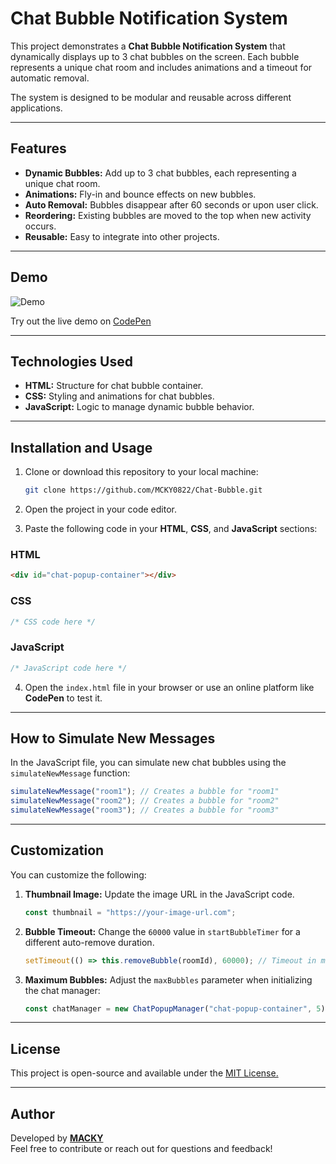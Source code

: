 # Chat Bubble Notification System

This project demonstrates a **Chat Bubble Notification System** that dynamically displays up to 3 chat bubbles on the screen. Each bubble represents a unique chat room and includes animations and a timeout for automatic removal. 

The system is designed to be modular and reusable across different applications.

---

## Features

- **Dynamic Bubbles:** Add up to 3 chat bubbles, each representing a unique chat room.
- **Animations:** Fly-in and bounce effects on new bubbles.
- **Auto Removal:** Bubbles disappear after 60 seconds or upon user click.
- **Reordering:** Existing bubbles are moved to the top when new activity occurs.
- **Reusable:** Easy to integrate into other projects.

---

## Demo

![Demo](https://upload.wikimedia.org/wikipedia/commons/b/bb/Anonymous.jpg?20110208082913)

Try out the live demo on [CodePen](https://codepen.io/MCKY0822/pen/dPbXdNP)

---

## Technologies Used

- **HTML:** Structure for chat bubble container.
- **CSS:** Styling and animations for chat bubbles.
- **JavaScript:** Logic to manage dynamic bubble behavior.

---

## Installation and Usage

1. Clone or download this repository to your local machine:
    ```bash
    git clone https://github.com/MCKY0822/Chat-Bubble.git
    ```

2. Open the project in your code editor.

3. Paste the following code in your **HTML**, **CSS**, and **JavaScript** sections:

### HTML

```html
<div id="chat-popup-container"></div>
```

### CSS

```css
/* CSS code here */
```

### JavaScript

```javascript
/* JavaScript code here */
```

4. Open the `index.html` file in your browser or use an online platform like **CodePen** to test it.

---

## How to Simulate New Messages

In the JavaScript file, you can simulate new chat bubbles using the `simulateNewMessage` function:

```javascript
simulateNewMessage("room1"); // Creates a bubble for "room1"
simulateNewMessage("room2"); // Creates a bubble for "room2"
simulateNewMessage("room3"); // Creates a bubble for "room3"
```

---

## Customization

You can customize the following:

1. **Thumbnail Image:** Update the image URL in the JavaScript code.
   ```javascript
   const thumbnail = "https://your-image-url.com";
   ```

2. **Bubble Timeout:** Change the `60000` value in `startBubbleTimer` for a different auto-remove duration.
   ```javascript
   setTimeout(() => this.removeBubble(roomId), 60000); // Timeout in milliseconds
   ```

3. **Maximum Bubbles:** Adjust the `maxBubbles` parameter when initializing the chat manager:
   ```javascript
   const chatManager = new ChatPopupManager("chat-popup-container", 5); // Allow 5 bubbles
   ```

---

## License

This project is open-source and available under the [MIT License.](https://opensource.org/license/mit)

---

## Author

Developed by **[MACKY](https://github.com/MCKY0822)**  
Feel free to contribute or reach out for questions and feedback!